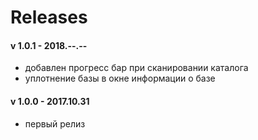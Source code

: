 # Releases


#### v 1.0.1 - 2018.--.--

- добавлен прогресс бар при сканировании каталога
- уплотнение базы в окне информации о базе


#### v 1.0.0 - 2017.10.31

- первый релиз